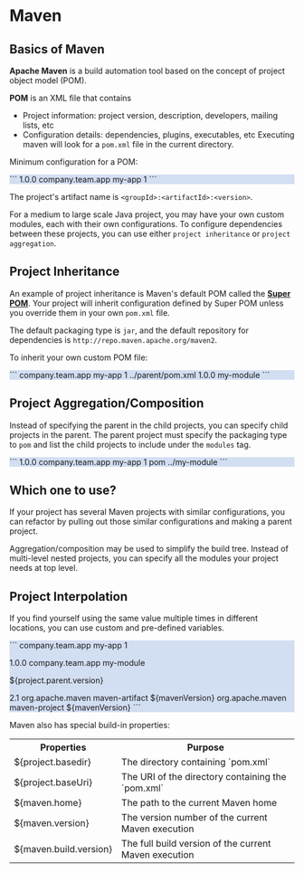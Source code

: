 # Maven

## Basics of Maven
**Apache Maven** is a build automation tool based on the concept of project object model (POM). 

**POM** is an XML file that contains
* Project information: project version, description, developers, mailing lists, etc
* Configuration details: dependencies, plugins, executables, etc
Executing maven will look for a `pom.xml` file in the current directory.

Minimum configuration for a POM:
<div style="background-color: #d2def2">
```
<project>
  <modelVersion>1.0.0</modelVersion>
  <groupId>company.team.app</groupId>
  <artifactId>my-app</artifactId>
  <version>1</version>
</project>
```
</div>

The project's artifact name is `<groupId>:<artifactId>:<version>`.

For a medium to large scale Java project, you may have your own custom modules, each with their own configurations. To configure dependencies between these projects, you can use either `project inheritance` or `project aggregation`.

## Project Inheritance
An example of project inheritance is Maven's default POM called the [**Super POM**][superpom]. Your project will inherit configuration defined by Super POM unless you override them in your own `pom.xml` file. 

The default packaging type is `jar`, and the default repository for dependencies is `http://repo.maven.apache.org/maven2`.

To inherit your own custom POM file:
<div style="background-color: #d2def2">
```
<project>
  <parent>
    <groupId>company.team.app</groupId>
    <artifactId>my-app</artifactId>
    <version>1</version>
	<!-- specify relative path if parent POM file is not in the parent directory -->
    <relativePath>../parent/pom.xml</relativePath>
  </parent>
  <modelVersion>1.0.0</modelVersion>
  <artifactId>my-module</artifactId>
</project>
```
</div>

## Project Aggregation/Composition
Instead of specifying the parent in the child projects, you can specify child projects in the parent. The parent project must specify the packaging type to `pom` and list the child projects to include under the `modules` tag.

<div style="background-color: #d2def2">
```
<project>
  <modelVersion>1.0.0</modelVersion>
  <groupId>company.team.app</groupId>
  <artifactId>my-app</artifactId>
  <version>1</version>
  <packaging>pom</packaging>

  <modules>
  	<!-- path to the directory that contains the child POM -->
    <module>../my-module</module>
  </modules>
</project>
```
</div>

## Which one to use?
If your project has several Maven projects with similar configurations, you can refactor by pulling out those similar configurations and making a parent project. 

Aggregation/composition may be used to simplify the build tree. Instead of multi-level nested projects, you can specify all the modules your project needs at top level.

## Project Interpolation
If you find yourself using the same value multiple times in different locations, you can use custom and pre-defined variables.

<div style="background-color: #d2def2">
```
<project>
  <parent>
    <groupId>company.team.app</groupId>
    <artifactId>my-app</artifactId>
    <version>1</version>
  </parent>
  
  <modelVersion>1.0.0</modelVersion>
  <groupId>company.team.app</groupId>
  <artifactId>my-module</artifactId>
  <!-- The below variable is referring to the parent's version 1 -->
  <version>${project.parent.version}</version>

  <properties>
  	<!-- custom property mavenVersion can be referenced as ${mavenVersion} -->
    <mavenVersion>2.1</mavenVersion>
  </properties>

  <dependencies>
    <dependency>
      <groupId>org.apache.maven</groupId>
      <artifactId>maven-artifact</artifactId>
      <version>${mavenVersion}</version>
    </dependency>
    <dependency>
      <groupId>org.apache.maven</groupId>
      <artifactId>maven-project</artifactId>
      <version>${mavenVersion}</version>
    </dependency>
  </dependencies>
</project>
```
</div>

Maven also has special build-in properties:
<table style="width: 100%;">
  <tr>
    <th>Properties</th>
    <th>Purpose</th>
  </tr>
  <tr>
    <td>${project.basedir}</td> 
    <td>The directory containing `pom.xml`</td>
  </tr>
  <tr>
    <td>${project.baseUri}</td> 
    <td>The URI of the directory containing the `pom.xml`</td>
  </tr>
  <tr>
    <td>${maven.home}</td>
    <td>The path to the current Maven home</td>
  </tr>
  <tr>
    <td>${maven.version}</td> 
    <td>The version number of the current Maven execution</td>
  </tr>
  <tr>
    <td>${maven.build.version}</td> 
    <td>The full build version of the current Maven execution</td>
  </tr>
</table>

[superpom]: http://maven.apache.org/ref/3.0.4/maven-model-builder/super-pom.html "Super POM"
[//]: # (Look into Josh Bloch's Effective Java discussing Aggregation vs Inheritance)